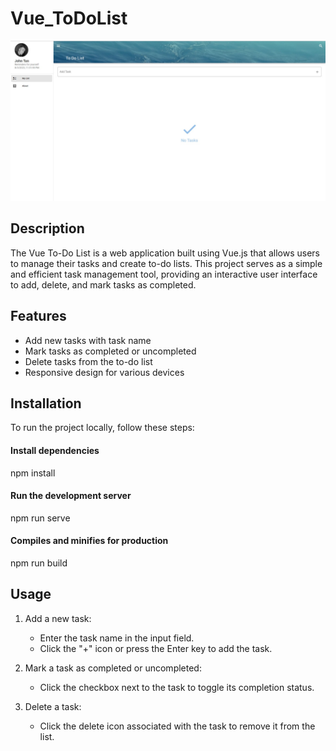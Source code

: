 # Vue_ToDoList
![ScreenShot1](ScreenShot1.jpeg)



## Description
The Vue To-Do List is a web application built using Vue.js that allows users to manage their tasks and create to-do lists. This project serves as a simple and efficient task management tool, providing an interactive user interface to add, delete, and mark tasks as completed.



## Features
- Add new tasks with task name
- Mark tasks as completed or uncompleted
- Delete tasks from the to-do list
- Responsive design for various devices



## Installation
To run the project locally, follow these steps:

#### Install dependencies
npm install

#### Run the development server
npm run serve

#### Compiles and minifies for production
npm run build



## Usage
1. Add a new task:
    - Enter the task name in the input field.
    - Click the "+" icon or press the Enter key to add the task.

2. Mark a task as completed or uncompleted:
    - Click the checkbox next to the task to toggle its completion status.

3. Delete a task:
    - Click the delete icon associated with the task to remove it from the list.

